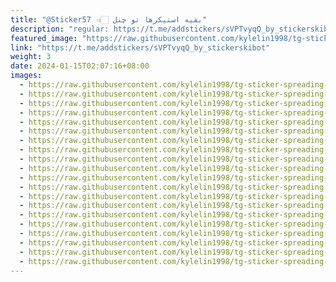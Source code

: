 ```yaml
---
title: "@Sticker57 👈🏻 بقیه استیکرها تو چنل"
description: "regular: https://t.me/addstickers/sVPTvyqQ_by_stickerskibot"
featured_image: "https://raw.githubusercontent.com/kylelin1998/tg-sticker-spreading-worldwide-images/main/img/52026edf-b996-4acd-bbb6-039bcf3f273a.jpg"
link: "https://t.me/addstickers/sVPTvyqQ_by_stickerskibot"
weight: 3
date: 2024-01-15T02:07:16+08:00
images:
  - https://raw.githubusercontent.com/kylelin1998/tg-sticker-spreading-worldwide-images/main/img/52026edf-b996-4acd-bbb6-039bcf3f273a.jpg
  - https://raw.githubusercontent.com/kylelin1998/tg-sticker-spreading-worldwide-images/main/img/c584e8d5-1658-4db5-a7d5-c2618b988eba.jpg
  - https://raw.githubusercontent.com/kylelin1998/tg-sticker-spreading-worldwide-images/main/img/002385d2-57de-45bb-835b-097e76838db9.jpg
  - https://raw.githubusercontent.com/kylelin1998/tg-sticker-spreading-worldwide-images/main/img/1fd73198-7716-4f9c-bd8e-7d39ad318a53.jpg
  - https://raw.githubusercontent.com/kylelin1998/tg-sticker-spreading-worldwide-images/main/img/97b1d28f-e373-4cb4-857a-78cf56356a22.jpg
  - https://raw.githubusercontent.com/kylelin1998/tg-sticker-spreading-worldwide-images/main/img/f9055239-0fb7-4b62-889b-2f3e409ed703.jpg
  - https://raw.githubusercontent.com/kylelin1998/tg-sticker-spreading-worldwide-images/main/img/91adf866-f090-4782-a413-7c47b7d119a6.jpg
  - https://raw.githubusercontent.com/kylelin1998/tg-sticker-spreading-worldwide-images/main/img/e3b97e01-7bed-4004-8d4e-358d81fd50ed.jpg
  - https://raw.githubusercontent.com/kylelin1998/tg-sticker-spreading-worldwide-images/main/img/f15dc261-da2c-4fa3-91bc-b8cbe6e49c8e.jpg
  - https://raw.githubusercontent.com/kylelin1998/tg-sticker-spreading-worldwide-images/main/img/b7de3b1f-397a-4749-9a91-8966eb23ea5e.jpg
  - https://raw.githubusercontent.com/kylelin1998/tg-sticker-spreading-worldwide-images/main/img/acb069ec-0726-4d56-9376-0475f3a4440b.jpg
  - https://raw.githubusercontent.com/kylelin1998/tg-sticker-spreading-worldwide-images/main/img/e5957322-2b49-4fef-8145-9aa69d363701.jpg
  - https://raw.githubusercontent.com/kylelin1998/tg-sticker-spreading-worldwide-images/main/img/613315ca-cd58-4aaa-8d26-9c26784feda2.jpg
  - https://raw.githubusercontent.com/kylelin1998/tg-sticker-spreading-worldwide-images/main/img/16f371b6-34aa-4902-a723-b64126551a03.jpg
  - https://raw.githubusercontent.com/kylelin1998/tg-sticker-spreading-worldwide-images/main/img/88d78270-6c3d-4d27-b22b-72aed9313a15.jpg
  - https://raw.githubusercontent.com/kylelin1998/tg-sticker-spreading-worldwide-images/main/img/04f83b3f-1f9e-4b60-a2d1-292a48c95f82.jpg
  - https://raw.githubusercontent.com/kylelin1998/tg-sticker-spreading-worldwide-images/main/img/9bb01d5c-e9c3-4fba-ab59-e59578608476.jpg
  - https://raw.githubusercontent.com/kylelin1998/tg-sticker-spreading-worldwide-images/main/img/399c0b13-76c0-4671-8ead-957fd1c459a9.jpg
  - https://raw.githubusercontent.com/kylelin1998/tg-sticker-spreading-worldwide-images/main/img/b6f5136e-b554-497f-aea3-e14d3c40732b.jpg
  - https://raw.githubusercontent.com/kylelin1998/tg-sticker-spreading-worldwide-images/main/img/e24e88cf-7676-456c-9d4e-a86e1a55ed8b.jpg
---
```


